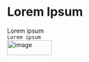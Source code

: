# Lorem Ipsum
Lorem ipsum  
`Lorem ipsum`  
<img width="104" height="35" alt="image" src="https://github.com/user-attachments/assets/967aa1f2-e066-43a2-881c-6eb4a2e515c2" />

